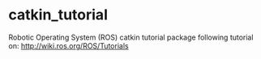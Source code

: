 # catkin_tutorial
Robotic Operating System (ROS) catkin tutorial package following tutorial on: http://wiki.ros.org/ROS/Tutorials

